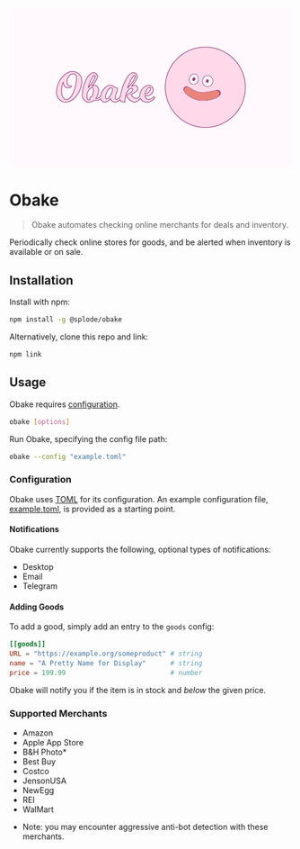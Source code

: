 ![Obake header image](.github/obake_header_04--960x540.png)

# Obake

> Obake automates checking online merchants for deals and inventory.

Periodically check online stores for goods, and be alerted when inventory is available or on sale.

## Installation

Install with npm:

```sh
npm install -g @splode/obake
```

Alternatively, clone this repo and link:

```sh
npm link
```

## Usage

Obake requires [configuration](#configuration).

```sh
obake [options]
```

Run Obake, specifying the config file path:

```sh
obake --config "example.toml"
```

### Configuration

Obake uses [TOML](https://toml.io/en/) for its configuration. An example configuration file, [example.toml](./example.toml), is provided as a starting point.

#### Notifications

Obake currently supports the following, optional types of notifications:

- Desktop
- Email
- Telegram

#### Adding Goods

To add a good, simply add an entry to the `goods` config:

```toml
[[goods]]
URL = "https://example.org/someproduct" # string
name = "A Pretty Name for Display"      # string
price = 199.99                          # number
```

Obake will notify you if the item is in stock and _below_ the given price.

### Supported Merchants

- Amazon
- Apple App Store
- B&H Photo*
- Best Buy
- Costco
- JensonUSA
- NewEgg
- REI
- WalMart

* Note: you may encounter aggressive anti-bot detection with these merchants.
